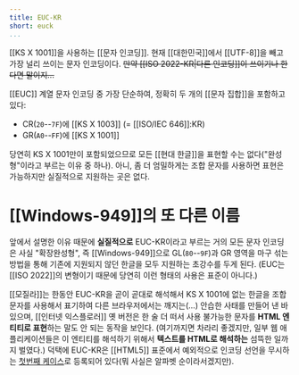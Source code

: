 ```yaml
---
title: EUC-KR
short: euck
...
```


[[KS X 1001]]을 사용하는 [[문자 인코딩]]. 현재 [[대한민국]]에서 [[UTF-8]]을 빼고 가장 널리 쓰이는 문자 인코딩이다. ~~만약 [[ISO 2022-KR|다른 인코딩]]이 쓰이기나 한다면 말이지...~~

[[EUC]] 계열 문자 인코딩 중 가장 단순하여, 정확히 두 개의 [[문자 집합]]을 포함하고 있다:

* CR(`20`--`7F`)에 [[KS X 1003]] (= [[ISO/IEC 646]]:KR)
* GR(`A0`--`FF`)에 [[KS X 1001]]

당연히 KS X 1001만이 포함되었으므로 모든 [[현대 한글]]을 표현할 수는 없다("완성형"이라고 부르는 이유 중 하나). 아니, 좀 더 엄밀하게는 조합 문자를 사용하면 표현은 가능하지만 실질적으로 지원하는 곳은 없다.

# [[Windows-949]]의 또 다른 이름

앞에서 설명한 이유 때문에 **실질적으로** EUC-KR이라고 부르는 거의 모든 문자 인코딩은 사실 "확장완성형", 즉 [[Windows-949]]으로 GL(`80`--`9F`)과 GR 영역을 마구 섞는 방법을 통해 기존에 지원되지 않던 한글을 모두 지원하는 초강수를 두게 된다. (EUC는 [[ISO 2022]]의 변형이기 때문에 당연히 이런 형태의 사용은 표준이 아니다.)

[[모질라]]는 한동안 EUC-KR을 곧이 곧대로 해석해서 KS X 1001에 없는 한글을 조합 문자를 사용해서 표기하여 다른 브라우저에서는 깨지는(...) 안습한 사태를 만들어 낸 바 있으며, [[인터넷 익스플로러]] 옛 버전은 한 술 더 떠서 사용 불가능한 문자를 **HTML 엔티티로 표현**하는 말도 안 되는 동작을 보인다. (여기까지면 차라리 좋겠지만, 일부 웹 애플리케이션들은 이 엔티티를 해석하기 위해서 **텍스트를 HTML로 해석하는** 섬뜩한 일까지 벌였다.) 덕택에 EUC-KR은 [[HTML5]] 표준에서 예외적으로 인코딩 선언을 무시하는 [첫번째 케이스](http://www.whatwg.org/specs/web-apps/current-work/multipage/parsing.html#character-encodings-0)로 등록되어 있다(뭐 사실은 알파벳 순이라서겠지만).


